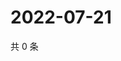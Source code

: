 # 2022-07-21

共 0 条

<!-- BEGIN WEIBO -->
<!-- 最后更新时间 Thu Jul 21 2022 21:29:29 GMT+0800 (China Standard Time) -->

<!-- END WEIBO -->
